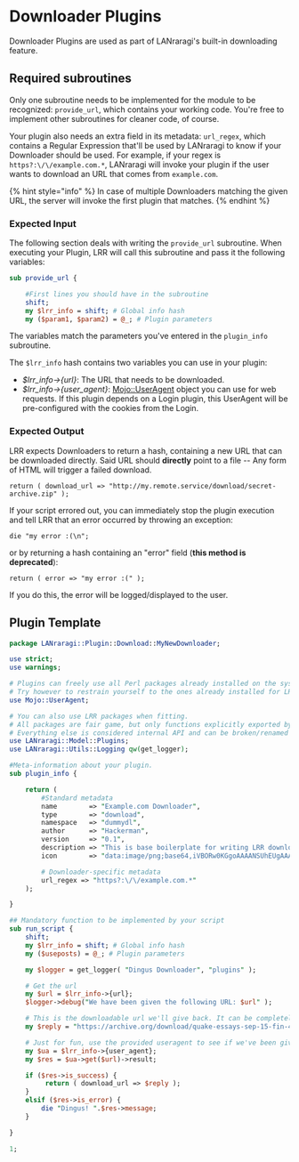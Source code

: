 # Downloader Plugins

Downloader Plugins are used as part of LANraragi's built-in downloading feature.

## Required subroutines

Only one subroutine needs to be implemented for the module to be recognized: `provide_url`, which contains your working code. You're free to implement other subroutines for cleaner code, of course.

Your plugin also needs an extra field in its metadata: `url_regex`, which contains a Regular Expression that'll be used by LANraragi to know if your Downloader should be used.
For example, if your regex is `https?:\/\/example.com.*`, LANraragi will invoke your plugin if the user wants to download an URL that comes from `example.com`.

{% hint style="info" %}
In case of multiple Downloaders matching the given URL, the server will invoke the first plugin that matches.
{% endhint %}

### Expected Input

The following section deals with writing the `provide_url` subroutine.
When executing your Plugin, LRR will call this subroutine and pass it the following variables:

```perl
sub provide_url {

    #First lines you should have in the subroutine
    shift;
    my $lrr_info = shift; # Global info hash
    my ($param1, $param2) = @_; # Plugin parameters
```

The variables match the parameters you've entered in the `plugin_info` subroutine.

The `$lrr_info` hash contains two variables you can use in your plugin:

* _$lrr\_info->{url}_: The URL that needs to be downloaded.
* _$lrr\_info->{user\_agent}_: [Mojo::UserAgent](https://mojolicious.org/perldoc/Mojo/UserAgent) object you can use for web requests. If this plugin depends on a Login plugin, this UserAgent will be pre-configured with the cookies from the Login.

### Expected Output

LRR expects Downloaders to return a hash, containing a new URL that can be downloaded directly.
Said URL should **directly** point to a file -- Any form of HTML will trigger a failed download.

`return ( download_url => "http://my.remote.service/download/secret-archive.zip" );`

If your script errored out, you can immediately stop the plugin execution and tell LRR that an error occurred by throwing an exception:

`die "my error :(\n";`

or by returning a hash containing an "error" field (**this method is deprecated**):

`return ( error => "my error :(" );`

If you do this, the error will be logged/displayed to the user.

## Plugin Template

```perl
package LANraragi::Plugin::Download::MyNewDownloader;

use strict;
use warnings;

# Plugins can freely use all Perl packages already installed on the system
# Try however to restrain yourself to the ones already installed for LRR (see tools/cpanfile) to avoid extra installations by the end-user.
use Mojo::UserAgent;

# You can also use LRR packages when fitting.
# All packages are fair game, but only functions explicitly exported by the Utils packages are supported between versions.
# Everything else is considered internal API and can be broken/renamed between versions.
use LANraragi::Model::Plugins;
use LANraragi::Utils::Logging qw(get_logger);

#Meta-information about your plugin.
sub plugin_info {

    return (
        #Standard metadata
        name        => "Example.com Downloader",
        type        => "download",
        namespace   => "dummydl",
        author      => "Hackerman",
        version     => "0.1",
        description => "This is base boilerplate for writing LRR downloaders. Returns a static URL if you try to download a URL from http://example.com.",
        icon        => "data:image/png;base64,iVBORw0KGgoAAAANSUhEUgAAABQAAAAUCAIAAAAC64paAAAAAXNSR0IArs4c6QAAAARnQU1BAACxjwv8YQUAAAAJcEhZcwAADsMAAA7DAcdvqGQAAABZSURBVDhPzY5JCgAhDATzSl+e/2irOUjQSFzQog5hhqIl3uBEHPxIXK7oFXwVE+Hj5IYX4lYVtN6MUW4tGw5jNdjdt5bLkwX1q2rFU0/EIJ9OUEm8xquYOQFEhr9vvu2U8gAAAABJRU5ErkJggg==",

        # Downloader-specific metadata
        url_regex => "https?:\/\/example.com.*"
    );

}

## Mandatory function to be implemented by your script
sub run_script {
    shift;
    my $lrr_info = shift; # Global info hash
    my ($useposts) = @_; # Plugin parameters

    my $logger = get_logger( "Dingus Downloader", "plugins" );

    # Get the url
    my $url = $lrr_info->{url};
    $logger->debug("We have been given the following URL: $url" );

    # This is the downloadable url we'll give back. It can be completely different from the base domain provided.
    my $reply = "https://archive.org/download/quake-essays-sep-15-fin-4-graco-l-cl/QUAKE_essays_SEP15_FIN4_GRACoL_CL.pdf";

    # Just for fun, use the provided useragent to see if we've been given a real URL
    my $ua = $lrr_info->{user_agent};
    my $res = $ua->get($url)->result;

    if ($res->is_success) {
         return ( download_url => $reply );
    }
    elsif ($res->is_error) {
        die "Dingus! ".$res->message;
    }

}

1;
```
